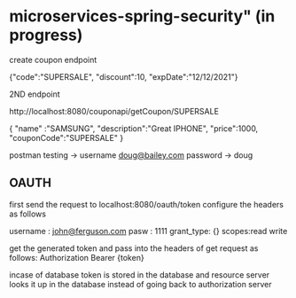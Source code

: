 # microservices-spring-security"  (in progress)

create coupon  endpoint 

{"code":"SUPERSALE",
"discount":10,
"expDate":"12/12/2021"}

2ND endpoint

http://localhost:8080/couponapi/getCoupon/SUPERSALE



{
    "name" :"SAMSUNG",
    "description":"Great IPHONE",
    "price":1000,
    "couponCode":"SUPERSALE"
}



postman testing -> username doug@bailey.com 
password -> doug


## OAUTH

first send the request to localhost:8080/oauth/token
configure the headers as follows

username : john@ferguson.com
pasw : 1111
grant_type: {}
scopes:read write


get the generated token and pass into the headers of get request as follows:
Authorization Bearer {token}


incase of database token is stored in the database and resource server looks it up in the database instead of going back to authorization server

